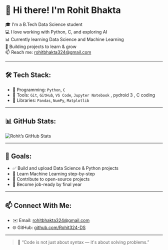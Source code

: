 # 👋 Hi there! I'm Rohit Bhakta

🎓 I'm a B.Tech Data Science student  
💻 I love working with Python, C, and exploring AI  
📊 Currently learning Data Science and Machine Learning  
🌱 Building projects to learn & grow  
📫 Reach me: rohitbhakta324@gmail.com  

---

## 🛠️ Tech Stack:

- 🔹 Programming: `Python`, `C`
- 🔹 Tools: `Git`, `GitHub`, `VS Code`, `Jupyter Notebook` , pydroid 3 , C coding
- 🔹 Libraries: `Pandas`, `NumPy`, `Matplotlib`

---

## 📊 GitHub Stats:

![Rohit’s GitHub Stats](https://github-readme-stats.vercel.app/api?username=Rohit324-DS&show_icons=true&theme=radical)

---

## 🚀 Goals:

- ✅ Build and upload Data Science & Python projects
- 📘 Learn Machine Learning step-by-step
- 🔗 Contribute to open-source projects
- 🎯 Become job-ready by final year

---

## 📫 Connect With Me:

- ✉️ Email: rohitbhakta324@gmail.com  
- 🌐 GitHub: [github.com/Rohit324-DS](https://github.com/Rohit324-DS)

---

> 🧠 “Code is not just about syntax — it's about solving problems.”
